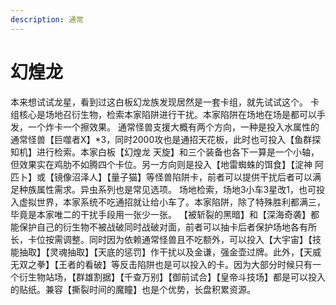 ```yaml
---
description: 通常
---
```


# 幻煌龙

本来想试试龙星，看到过这白板幻龙族发现居然是一套卡组，就先试试这个。 卡组核心是场地召衍生物，检索本家陷阱进行干扰。本家陷阱在场地在场是都可以手发，一个炸卡一个擦效果。 通常怪兽支援大概有两个方向，一种是投入水属性的通常怪兽【巨噬者X】\*3，同时2000攻也是通招天花板，此时也可投入【鱼群探知机】进行检索。本家白板【幻煌龙 天旋】和三个装备也各下一算是一个小轴，但效果实在鸡肋不如腾四个卡位。另一方向则是投入【地雷蜘蛛的饵食】【淀神 阿匹卜】或【镜像沼泽人】【量子猫】等怪兽陷阱卡，前者可以提供干扰后者可以满足种族属性需求。异虫系列也是常见选项。 场地检索，场地3小车3星改1，也可投入虚拟世界，本家系统不吃通招就让给小车了。本家陷阱，除了特殊胜利都满三，毕竟是本家唯二的干扰手段用一张少一张。 【被斩裂的黑暗】和【深海奇袭】都能保护自己的衍生物不被战破同时战破对面，前者可以抽卡后者保护场地各有所长，卡位按需调整。同时因为依赖通常怪兽且不吃额外，可以投入【大宇宙】【技能抽取】【灵魂抽取】【天底的惩罚】作干扰以及金谦，强金壶过牌。此外，【天威无双之拳】【王者的看破】等反击陷阱也是可以投入的卡。因为大部分时候只有一个衍生物站场，【群雄割据】【千查万别】【御前试合】【皇帝斗技场】都是可以投入的贴纸。兼容【撕裂时间的魔瞳】也是个优势，长盘积累资源。
